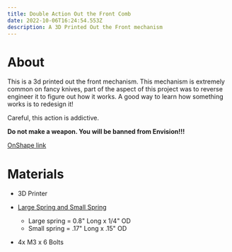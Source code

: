 ```yaml
---
title: Double Action Out the Front Comb
date: 2022-10-06T16:24:54.553Z
description: A 3D Printed Out the Front mechanism
---
```

# A﻿bout

T﻿his is a 3d printed out the front mechanism. This mechanism is extremely common on fancy knives, part of the aspect of this project was to reverse engineer it to figure out how it works. A good way to learn how something works is to redesign it!

C﻿areful, this action is addictive.

**D﻿o not make a weapon. You will be banned from Envision!!!**

[O﻿nShape link](https://cad.onshape.com/documents/70084b35ed8790255d413c34/w/9ead093fa2db846b4c3b5ad9/e/3156de45a0a354ac042b0c89?renderMode=0&uiState=633f0245d480492a4629b8bb)

# **M﻿aterials**

* 3﻿D Printer[](https://www.amazon.com/CREEYA-Compression-Assortment-Different-Stainless/dp/B08KD5Q2P7/ref=sr_1_4?crid=38LR1WI79IDI5&keywords=assorted+spring+box&qid=1665074523&sprefix=assorted+spring+bo%2Caps%2C231&sr=8-4)
* [L﻿arge Spring and Small Spring](https://www.amazon.com/CREEYA-Compression-Assortment-Different-Stainless/dp/B08KD5Q2P7/ref=sr_1_4?crid=38LR1WI79IDI5&keywords=assorted+spring+box&qid=1665074523&sprefix=assorted+spring+bo%2Caps%2C231&sr=8-4)

  * L﻿arge spring = 0.8" Long x 1/4" OD
  * S﻿mall spring = .17" Long x .15" OD
* 4x M﻿3 x 6 Bolts